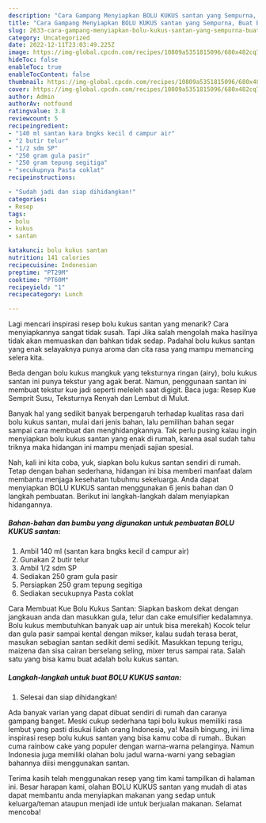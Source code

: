 ```yaml
---
description: "Cara Gampang Menyiapkan BOLU KUKUS santan yang Sempurna, Buat Buka Puasa Sempurna"
title: "Cara Gampang Menyiapkan BOLU KUKUS santan yang Sempurna, Buat Buka Puasa Sempurna"
slug: 2633-cara-gampang-menyiapkan-bolu-kukus-santan-yang-sempurna-buat-buka-puasa-sempurna
category: Uncategorized
date: 2022-12-11T23:03:49.225Z
image: https://img-global.cpcdn.com/recipes/10809a5351815096/680x482cq70/bolu-kukus-santan-foto-resep-utama.jpg
hideToc: false
enableToc: true
enableTocContent: false
thumbnail: https://img-global.cpcdn.com/recipes/10809a5351815096/680x482cq70/bolu-kukus-santan-foto-resep-utama.jpg
cover: https://img-global.cpcdn.com/recipes/10809a5351815096/680x482cq70/bolu-kukus-santan-foto-resep-utama.jpg
author: Admin
authorAv: notfound
ratingvalue: 3.8
reviewcount: 5
recipeingredient:
- "140 ml santan kara bngks kecil d campur air"
- "2 butir telur"
- "1/2 sdm SP"
- "250 gram gula pasir"
- "250 gram tepung segitiga"
- "secukupnya Pasta coklat"
recipeinstructions:

- "Sudah jadi dan siap dihidangkan!"
categories:
- Resep
tags:
- bolu
- kukus
- santan

katakunci: bolu kukus santan 
nutrition: 141 calories
recipecuisine: Indonesian
preptime: "PT29M"
cooktime: "PT60M"
recipeyield: "1"
recipecategory: Lunch

---
```



Lagi mencari inspirasi resep bolu kukus santan yang menarik? Cara menyiapkannya sangat tidak susah. Tapi Jika salah mengolah maka hasilnya tidak akan memuaskan dan bahkan tidak sedap. Padahal bolu kukus santan yang enak selayaknya punya aroma dan cita rasa yang mampu memancing selera kita.


Beda dengan bolu kukus mangkuk yang teksturnya ringan (airy), bolu kukus santan ini punya tekstur yang agak berat. Namun, penggunaan santan ini membuat tekstur kue jadi seperti meleleh saat digigit. Baca juga: Resep Kue Semprit Susu, Teksturnya Renyah dan Lembut di Mulut.

Banyak hal yang sedikit banyak berpengaruh terhadap kualitas rasa dari bolu kukus santan, mulai dari jenis bahan, lalu pemilihan bahan segar sampai cara membuat dan menghidangkannya. Tak perlu pusing kalau ingin menyiapkan bolu kukus santan yang enak di rumah, karena asal sudah tahu triknya maka hidangan ini mampu menjadi sajian spesial.


Nah, kali ini kita coba, yuk, siapkan bolu kukus santan sendiri di rumah. Tetap dengan bahan sederhana, hidangan ini bisa memberi manfaat dalam membantu menjaga kesehatan tubuhmu sekeluarga. Anda dapat menyiapkan BOLU KUKUS santan menggunakan 6 jenis bahan dan 0 langkah pembuatan. Berikut ini langkah-langkah dalam menyiapkan hidangannya.

<!--inarticleads1-->

##### Bahan-bahan dan bumbu yang digunakan untuk pembuatan BOLU KUKUS santan:

1. Ambil 140 ml (santan kara bngks kecil d campur air)
1. Gunakan 2 butir telur
1. Ambil 1/2 sdm SP
1. Sediakan 250 gram gula pasir
1. Persiapkan 250 gram tepung segitiga
1. Sediakan secukupnya Pasta coklat


Cara Membuat Kue Bolu Kukus Santan: Siapkan baskom dekat dengan jangkauan anda dan masukkan gula, telur dan cake emulsifier kedalamnya. Bolu kukus membutuhkan banyak uap air untuk bisa merekah) Kocok telur dan gula pasir sampai kental dengan mikser, kalau sudah terasa berat, masukan sebagian santan sedikit demi sedikit. Masukkan tepung terigu, maizena dan sisa cairan berselang seling, mixer terus sampai rata. Salah satu yang bisa kamu buat adalah bolu kukus santan. 

<!--inarticleads2-->

##### Langkah-langkah untuk buat BOLU KUKUS santan:


1. Selesai dan siap dihidangkan!

Ada banyak varian yang dapat dibuat sendiri di rumah dan caranya gampang banget. Meski cukup sederhana tapi bolu kukus memiliki rasa lembut yang pasti disukai lidah orang Indonesia, ya! Masih bingung, ini lima inspirasi resep bolu kukus santan yang bisa kamu coba di rumah.. Bukan cuma rainbow cake yang populer dengan warna-warna pelanginya. Namun Indonesia juga memiliki olahan bolu jadul warna-warni yang sebagian bahannya diisi menggunakan santan. 

Terima kasih telah menggunakan resep yang tim kami tampilkan di halaman ini. Besar harapan kami, olahan BOLU KUKUS santan yang mudah di atas dapat membantu anda menyiapkan makanan yang sedap untuk keluarga/teman ataupun menjadi ide untuk berjualan makanan. Selamat mencoba!
